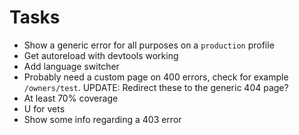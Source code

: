# Tasks
* Show a generic error for all purposes on a `production` profile
* Get autoreload with devtools working
* Add language switcher
* Probably need a custom page on 400 errors, check for example `/owners/test`. UPDATE: Redirect these to the generic 404 page?
* At least 70% coverage
* U for vets
* Show some info regarding a 403 error
